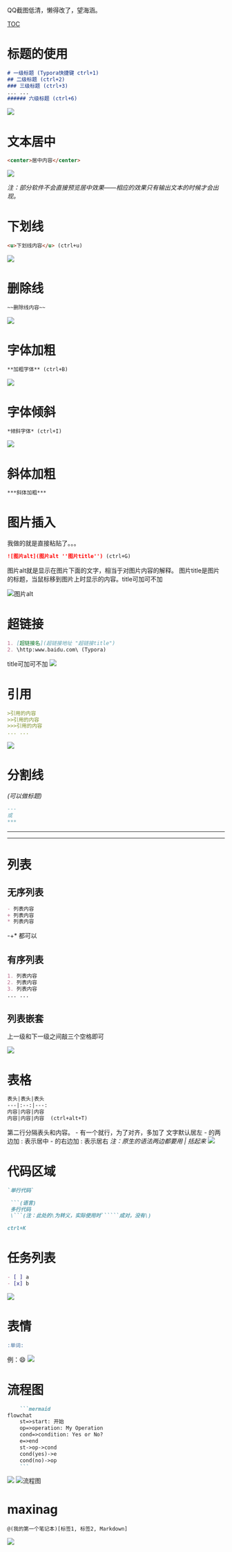 QQ截图低清，懒得改了，望海涵。

[TOC](目录)
# 标题的使用
```markdown
# 一级标题 (Typora快捷键 ctrl+1)
## 二级标题 (ctrl+2)
### 三级标题 (ctrl+3)
... ...
###### 六级标题 (ctrl+6)
```
![](https://imgconvert.csdnimg.cn/aHR0cHM6Ly91cGxvYWQtaW1hZ2VzLmppYW5zaHUuaW8vdXBsb2FkX2ltYWdlcy8yMjkzOTM0NC1jNmQ0MmM2NTBlY2MzZDU3LnBuZw?x-oss-process=image/format,png)


# 文本居中
```markdown
<center>居中内容</center>
```
![](https://imgconvert.csdnimg.cn/aHR0cHM6Ly91cGxvYWQtaW1hZ2VzLmppYW5zaHUuaW8vdXBsb2FkX2ltYWdlcy8yMjkzOTM0NC0zOTEzMzhjMGM0YWZiYTE2LnBuZw?x-oss-process=image/format,png)

*注：部分软件不会直接预览居中效果——相应的效果只有输出文本的时候才会出现。*

# 下划线
```markdown
<u>下划线内容</u> (ctrl+u)
```
![](https://imgconvert.csdnimg.cn/aHR0cHM6Ly91cGxvYWQtaW1hZ2VzLmppYW5zaHUuaW8vdXBsb2FkX2ltYWdlcy8yMjkzOTM0NC0wMDUxOWQzOGY3NGI5YmNmLnBuZw?x-oss-process=image/format,png)

# 删除线
```markdown
~~删除线内容~~
```
![](https://imgconvert.csdnimg.cn/aHR0cHM6Ly91cGxvYWQtaW1hZ2VzLmppYW5zaHUuaW8vdXBsb2FkX2ltYWdlcy8yMjkzOTM0NC1mOTliZjBkZTFiNzMyNWQ3LnBuZw?x-oss-process=image/format,png)

# 字体加粗
```markdown
**加粗字体** (ctrl+B)
```
![](https://imgconvert.csdnimg.cn/aHR0cHM6Ly91cGxvYWQtaW1hZ2VzLmppYW5zaHUuaW8vdXBsb2FkX2ltYWdlcy8yMjkzOTM0NC03NGY1MjMyZDZmNzFlY2I1LnBuZw?x-oss-process=image/format,png)

# 字体倾斜
```markdown
*倾斜字体* (ctrl+I)
```
![](https://imgconvert.csdnimg.cn/aHR0cHM6Ly91cGxvYWQtaW1hZ2VzLmppYW5zaHUuaW8vdXBsb2FkX2ltYWdlcy8yMjkzOTM0NC1lNzM5NTBlOWE3MzNmMGViLnBuZw?x-oss-process=image/format,png)

# 斜体加粗
```markdown
***斜体加粗***
```

# 图片插入
我做的就是直接粘贴了。。。

```markdown
![图片alt](图片alt ''图片title'') (ctrl+G)
```
图片alt就是显示在图片下面的文字，相当于对图片内容的解释。
图片title是图片的标题，当鼠标移到图片上时显示的内容。title可加可不加

![图片alt](https://imgconvert.csdnimg.cn/aHR0cHM6Ly91cGxvYWQtaW1hZ2VzLmppYW5zaHUuaW8vdXBsb2FkX2ltYWdlcy8yMjkzOTM0NC05MWU2MGZhNDIwZTQwMmQ4LnBuZw?x-oss-process=image/format,png)

# 超链接
```markdown
1. [超链接名](超链接地址 "超链接title")
2. \http:www.baidu.com\ (Typora)
```
title可加可不加
![](https://imgconvert.csdnimg.cn/aHR0cHM6Ly91cGxvYWQtaW1hZ2VzLmppYW5zaHUuaW8vdXBsb2FkX2ltYWdlcy8yMjkzOTM0NC1jODAyNWYzNmY1YzhmNjNiLnBuZw?x-oss-process=image/format,png)

# 引用
```markdown
>引用的内容
>>引用的内容
>>>引用的内容
... ...
```
![](https://imgconvert.csdnimg.cn/aHR0cHM6Ly91cGxvYWQtaW1hZ2VzLmppYW5zaHUuaW8vdXBsb2FkX2ltYWdlcy8yMjkzOTM0NC0wOTVlN2ExMjhhYmIyNzkwLnBuZw?x-oss-process=image/format,png)

# 分割线
*(可以做标题)*

```markdown
---
或
***
```
***
---
# 列表
## 无序列表
```markdown
- 列表内容
+ 列表内容
* 列表内容
```
-+* 都可以

## 有序列表
```markdown
1. 列表内容
2. 列表内容
3. 列表内容
... ...
```
## 列表嵌套
上一级和下一级之间敲三个空格即可

![](https://imgconvert.csdnimg.cn/aHR0cHM6Ly91cGxvYWQtaW1hZ2VzLmppYW5zaHUuaW8vdXBsb2FkX2ltYWdlcy8yMjkzOTM0NC0xMjgwMzczZWM2ZjRlOGMyLnBuZw?x-oss-process=image/format,png)

# 表格
```markdown
表头|表头|表头
---|:--:|---:
内容|内容|内容
内容|内容|内容  (ctrl+alt+T)
```
第二行分隔表头和内容。
\- 有一个就行，为了对齐，多加了
文字默认居左
\- 的两边加 : 表示居中
\- 的右边加 : 表示居右
*注：原生的语法两边都要用 | 括起来*
![](https://imgconvert.csdnimg.cn/aHR0cHM6Ly91cGxvYWQtaW1hZ2VzLmppYW5zaHUuaW8vdXBsb2FkX2ltYWdlcy8yMjkzOTM0NC0xYmNkYWE1YzBhNzRkNzBkLnBuZw?x-oss-process=image/format,png)

# 代码区域
```markdown
`单行代码`

 ```(语言)
 多行代码
 \```(注：此处的\为转义，实际使用时``````成对，没有\)

ctrl+K
```

# 任务列表
```markdown
- [ ] a
- [x] b
```
![](https://imgconvert.csdnimg.cn/aHR0cHM6Ly91cGxvYWQtaW1hZ2VzLmppYW5zaHUuaW8vdXBsb2FkX2ltYWdlcy8yMjkzOTM0NC02ZDI0YmRiMmMwY2E1NDYyLnBuZw?x-oss-process=image/format,png)

# 表情
```markdown
:单词:
```
例：:smile:   ![](https://imgconvert.csdnimg.cn/aHR0cHM6Ly91cGxvYWQtaW1hZ2VzLmppYW5zaHUuaW8vdXBsb2FkX2ltYWdlcy8yMjkzOTM0NC1lNmU4ZjhjOGE5MWNhMzYwLnBuZw?x-oss-process=image/format,png)

# 流程图
```markdown
	```mermaid
flowchat
	st=>start: 开始
	op=>operation: My Operation
	cond=>condition: Yes or No?
	e=>end
	st->op->cond
	cond(yes)->e
	cond(no)->op
	```
```
![](https://imgconvert.csdnimg.cn/aHR0cHM6Ly91cGxvYWQtaW1hZ2VzLmppYW5zaHUuaW8vdXBsb2FkX2ltYWdlcy8yMjkzOTM0NC1mMjY0Yjc1OGQxZTVhZDI2LnBuZw?x-oss-process=image/format,png)
![流程图](https://imgconvert.csdnimg.cn/aHR0cHM6Ly91cGxvYWQtaW1hZ2VzLmppYW5zaHUuaW8vdXBsb2FkX2ltYWdlcy8yMjkzOTM0NC1iNGIzMWZlNWY1OTJmMWM1LnBuZw?x-oss-process=image/format,png)

# maxinag
```
@(我的第一个笔记本)[标签1, 标签2, Markdown]
```
![](https://imgconvert.csdnimg.cn/aHR0cHM6Ly91cGxvYWQtaW1hZ2VzLmppYW5zaHUuaW8vdXBsb2FkX2ltYWdlcy8yMjkzOTM0NC0xNDdmNmI5YTlkYWQxYzU3LnBuZw?x-oss-process=image/format,png)
